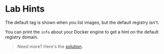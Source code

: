 # Lab Hints

The default tag is shown when you list images, but the default registry isn't.

You can print the `info` about your Docker engine to get a hint on the default registry domain.

> Need more? Here's the [solution](solution.md).